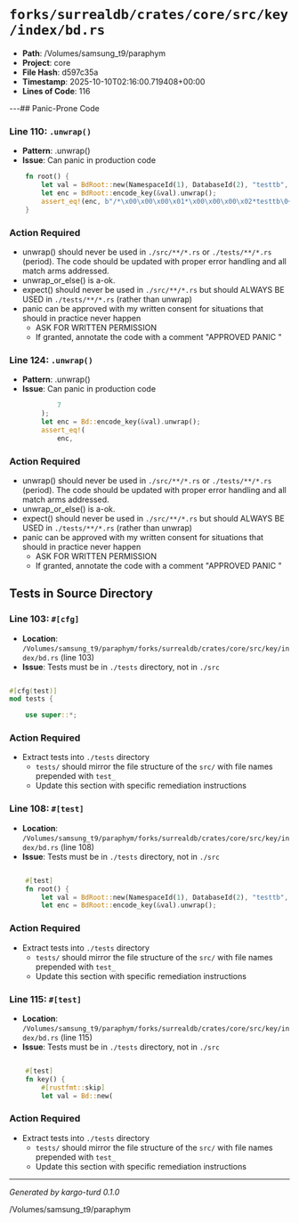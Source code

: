 # `forks/surrealdb/crates/core/src/key/index/bd.rs`

- **Path**: /Volumes/samsung_t9/paraphym
- **Project**: core
- **File Hash**: d597c35a  
- **Timestamp**: 2025-10-10T02:16:00.719408+00:00  
- **Lines of Code**: 116

---## Panic-Prone Code


### Line 110: `.unwrap()`

- **Pattern**: .unwrap()
- **Issue**: Can panic in production code

```rust
	fn root() {
		let val = BdRoot::new(NamespaceId(1), DatabaseId(2), "testtb", "testix");
		let enc = BdRoot::encode_key(&val).unwrap();
		assert_eq!(enc, b"/*\x00\x00\x00\x01*\x00\x00\x00\x02*testtb\0+testix\0!bd");
	}
```

### Action Required

- unwrap() should never be used in `./src/**/*.rs` or `./tests/**/*.rs` (period). The code should be updated with proper error handling and all match arms addressed.
- unwrap_or_else() is a-ok. 
- expect() should never be used in `./src/**/*.rs` but should ALWAYS BE USED in `./tests/**/*.rs` (rather than unwrap)
- panic can be approved with my written consent for situations that should in practice never happen  
  - ASK FOR WRITTEN PERMISSION
  - If granted, annotate the code with a comment "APPROVED PANIC "


### Line 124: `.unwrap()`

- **Pattern**: .unwrap()
- **Issue**: Can panic in production code

```rust
			7
		);
		let enc = Bd::encode_key(&val).unwrap();
		assert_eq!(
			enc,
```

### Action Required

- unwrap() should never be used in `./src/**/*.rs` or `./tests/**/*.rs` (period). The code should be updated with proper error handling and all match arms addressed.
- unwrap_or_else() is a-ok. 
- expect() should never be used in `./src/**/*.rs` but should ALWAYS BE USED in `./tests/**/*.rs` (rather than unwrap)
- panic can be approved with my written consent for situations that should in practice never happen  
  - ASK FOR WRITTEN PERMISSION
  - If granted, annotate the code with a comment "APPROVED PANIC "

## Tests in Source Directory


### Line 103: `#[cfg]`

- **Location**: `/Volumes/samsung_t9/paraphym/forks/surrealdb/crates/core/src/key/index/bd.rs` (line 103)
- **Issue**: Tests must be in `./tests` directory, not in `./src`

```rust

#[cfg(test)]
mod tests {

	use super::*;
```

### Action Required

- Extract tests into `./tests` directory
  - `tests/` should mirror the file structure of the `src/` with file names prepended with `test_`
  - Update this section with specific remediation instructions
  


### Line 108: `#[test]`

- **Location**: `/Volumes/samsung_t9/paraphym/forks/surrealdb/crates/core/src/key/index/bd.rs` (line 108)
- **Issue**: Tests must be in `./tests` directory, not in `./src`

```rust

	#[test]
	fn root() {
		let val = BdRoot::new(NamespaceId(1), DatabaseId(2), "testtb", "testix");
		let enc = BdRoot::encode_key(&val).unwrap();
```

### Action Required

- Extract tests into `./tests` directory
  - `tests/` should mirror the file structure of the `src/` with file names prepended with `test_`
  - Update this section with specific remediation instructions
  


### Line 115: `#[test]`

- **Location**: `/Volumes/samsung_t9/paraphym/forks/surrealdb/crates/core/src/key/index/bd.rs` (line 115)
- **Issue**: Tests must be in `./tests` directory, not in `./src`

```rust

	#[test]
	fn key() {
		#[rustfmt::skip]
		let val = Bd::new(
```

### Action Required

- Extract tests into `./tests` directory
  - `tests/` should mirror the file structure of the `src/` with file names prepended with `test_`
  - Update this section with specific remediation instructions
  

---

*Generated by kargo-turd 0.1.0*

/Volumes/samsung_t9/paraphym